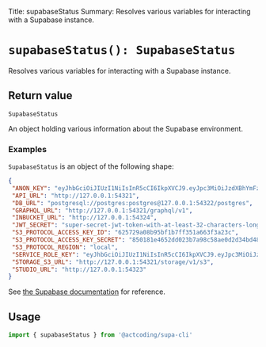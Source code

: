 Title:   supabaseStatus
Summary:
Resolves various variables for interacting with a Supabase instance.

# `supabaseStatus(): SupabaseStatus`

>

Resolves various variables for interacting with a Supabase instance.

## Return value

`SupabaseStatus`

An object holding various information about the Supabase environment.

### Examples

`SupabaseStatus` is an object of the following shape:

```json
{
 "ANON_KEY": "eyJhbGciOiJIUzI1NiIsInR5cCI6IkpXVCJ9.eyJpc3MiOiJzdXBhYmFzZS1kZW1vIiwicm9sZSI6ImFub24iLCJleHAiOjE5ODM4MTI5OTZ9.CRXP1A7WOeoJeXxjNni43kdQwgnWNReilDMblYTn_I0",
 "API_URL": "http://127.0.0.1:54321",
 "DB_URL": "postgresql://postgres:postgres@127.0.0.1:54322/postgres",
 "GRAPHQL_URL": "http://127.0.0.1:54321/graphql/v1",
 "INBUCKET_URL": "http://127.0.0.1:54324",
 "JWT_SECRET": "super-secret-jwt-token-with-at-least-32-characters-long",
 "S3_PROTOCOL_ACCESS_KEY_ID": "625729a08b95bf1b7ff351a663f3a23c",
 "S3_PROTOCOL_ACCESS_KEY_SECRET": "850181e4652dd023b7a98c58ae0d2d34bd487ee0cc3254aed6eda37307425907",
 "S3_PROTOCOL_REGION": "local",
 "SERVICE_ROLE_KEY": "eyJhbGciOiJIUzI1NiIsInR5cCI6IkpXVCJ9.eyJpc3MiOiJzdXBhYmFzZS1kZW1vIiwicm9sZSI6InNlcnZpY2Vfcm9sZSIsImV4cCI6MTk4MzgxMjk5Nn0.EGIM96RAZx35lJzdJsyH-qQwv8Hdp7fsn3W0YpN81IU",
 "STORAGE_S3_URL": "http://127.0.0.1:54321/storage/v1/s3",
 "STUDIO_URL": "http://127.0.0.1:54323"
}
```

See [the Supabase documentation](https://supabase.com/docs/reference/cli/supabase-status) for reference.

## Usage

```js
import { supabaseStatus } from '@actcoding/supa-cli'
```
